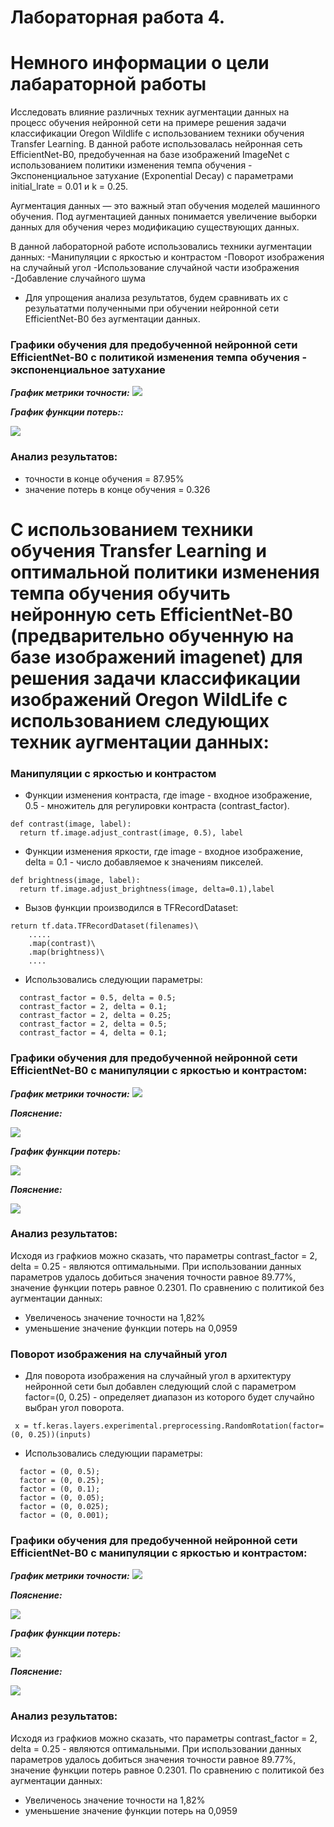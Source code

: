 Лабораторная работа 4.  
====
# Немного информации о цели лабараторной работы
Исследовать влияние различных техник аугментации данных на процесс обучения нейронной сети на примере решения задачи классификации Oregon Wildlife с использованием техники обучения Transfer Learning. В данной работе использовалась нейронная сеть EfficientNet-B0, предобученная  на базе изображений ImageNet с использованием политики изменения темпа обучения - Экспоненциальное затухание (Exponential Decay) с параметрами initial_lrate = 0.01 и k = 0.25. 

Аугментация данных — это важный этап обучения моделей машинного обучения. Под аугментацией данных понимается увеличение выборки данных для обучения через модификацию существующих данных.

В данной лабораторной работе использовались техники аугментации данных:
 -Манипуляции с яркостью и контрастом
 -Поворот изображения на случайный угол
 -Использование случайной части изображения
 -Добавление случайного шума
 
 * Для упрощения анализа результатов, будем сравнивать их с резульататми полученными при обучении нейронной сети EfficientNet-B0 без аугментации данных.
 
  ### Графики обучения для предобученной нейронной сети EfficientNet-B0 с политикой изменения темпа обучения - экспоненциальное затухание
 

 ***График метрики точности:*** 
<img src="./graph/epoch_categorical_accuracy_main.svg">

 ***График функции потерь::*** 
 
<img src="./graph/epoch_loss_main.svg">

### Анализ результатов:
- точности в конце обучения = 87.95%
- значение потерь в конце обучения = 0.326
 

# С использованием техники обучения Transfer Learning и оптимальной политики изменения темпа обучения обучить нейронную сеть EfficientNet-B0 (предварительно обученную на базе изображений imagenet) для решения задачи классификации изображений Oregon WildLife с использованием следующих техник аугментации данных:
 
### Манипуляции с яркостью и контрастом

* Функции изменения контраста, где image - входное изображение, 0.5  - множитель для регулировки контраста (contrast_factor).
```
def contrast(image, label):  
  return tf.image.adjust_contrast(image, 0.5), label
```

* Функции изменения яркости, где image - входное изображение, delta = 0.1  - число добавляемое к значениям пикселей.
```
def brightness(image, label):
  return tf.image.adjust_brightness(image, delta=0.1),label
```

* Вызов функции производился в TFRecordDataset:
```
return tf.data.TFRecordDataset(filenames)\
    .....
    .map(contrast)\
    .map(brightness)\
    ....

```

* Использовались следующии параметры:
```
  contrast_factor = 0.5, delta = 0.5;
  contrast_factor = 2, delta = 0.1;
  contrast_factor = 2, delta = 0.25;
  contrast_factor = 2, delta = 0.5;
  contrast_factor = 4, delta = 0.1;
```

 ### Графики обучения для предобученной нейронной сети EfficientNet-B0 с манипуляции с яркостью и контрастом:
  
 ***График метрики точности:*** 
<img src="./graph/epoch_categorical_accuracy_b_c.svg">

***Пояснение:*** 
 
<img src="./graph/b_c_cat.jpg">

 ***График функции потерь:*** 
 
<img src="./graph/epoch_loss_b_c.svg">

 ***Пояснение:*** 
 
<img src="./graph/b_c_loss.jpg">


### Анализ результатов:
Исходя из графкиов можно сказать, что параметры contrast_factor = 2, delta = 0.25 - являются оптимальными. 
При использовании данных параметров удалось добиться значения точности равное 89.77%, значение функции потерь равное 0.2301.
По сравнению с политикой без аугментации данных:
- Увеличенось значение точности на 1,82%
- уменьшение значение функции потерь на 0,0959

### Поворот изображения на случайный угол

* Для поворота изображения на случайный угол  в архитектуру нейронной сети был добавлен следующий слой с параметром factor=(0, 0.25) - определяет диапазон из которого будет случайно выбран угол поворота. 
```
 x = tf.keras.layers.experimental.preprocessing.RandomRotation(factor=(0, 0.25))(inputs)
```


* Использовались следующии параметры:
```
  factor = (0, 0.5);
  factor = (0, 0.25);
  factor = (0, 0.1);
  factor = (0, 0.05);
  factor = (0, 0.025);
  factor = (0, 0.001);
```

 ### Графики обучения для предобученной нейронной сети EfficientNet-B0 с манипуляции с яркостью и контрастом:
  
 ***График метрики точности:*** 
<img src="./graph/epoch_categorical_accuracy_r_r.svg">

***Пояснение:*** 
 
<img src="./graph/r_r_cat.jpg">

 ***График функции потерь:*** 
 
<img src="./graph/epoch_loss_r_r.svg">

 ***Пояснение:*** 
 
<img src="./graph/r_r_loss.jpg">


### Анализ результатов:
Исходя из графкиов можно сказать, что параметры contrast_factor = 2, delta = 0.25 - являются оптимальными. 
При использовании данных параметров удалось добиться значения точности равное 89.77%, значение функции потерь равное 0.2301.
По сравнению с политикой без аугментации данных:
- Увеличенось значение точности на 1,82%
- уменьшение значение функции потерь на 0,0959
